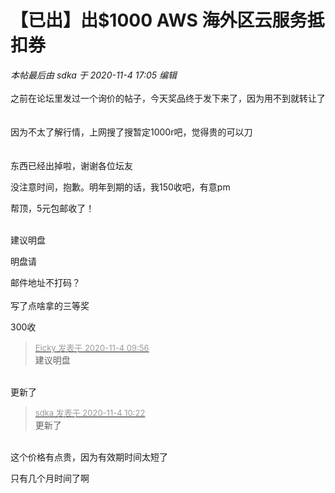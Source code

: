 # 【已出】出$1000 AWS 海外区云服务抵扣券


<i class="pstatus"> 本帖最后由 sdka 于 2020-11-4 17:05 编辑 </i><br />
<br />
之前在论坛里发过一个询价的帖子，今天奖品终于发下来了，因为用不到就转让了<img id="aimg_ENwLw" onclick="zoom(this, this.src, 0, 0, 0)" class="zoom" src="https://s1.ax1x.com/2020/11/04/B64iLj.jpg" onmouseover="img_onmouseoverfunc(this)" onload="thumbImg(this)" border="0" alt="" /><br />
<br />
<br />
因为不太了解行情，上网搜了搜暂定1000r吧，觉得贵的可以刀<img src="static/image/smiley/default/lol.gif" smilieid="12" border="0" alt="" /> <br />
<br />
<br />
东西已经出掉啦，谢谢各位坛友<img src="static/image/smiley/default/victory.gif" smilieid="14" border="0" alt="" /> 

没注意时间，抱歉。明年到期的话，我150收吧，有意pm

帮顶，5元包邮收了！<br />
<br />
<img src="static/image/smiley/default/titter.gif" smilieid="9" border="0" alt="" /><img src="static/image/smiley/default/titter.gif" smilieid="9" border="0" alt="" /><img src="static/image/smiley/default/titter.gif" smilieid="9" border="0" alt="" />

建议明盘

明盘请

邮件地址不打码？<br />
<br />
写了点啥拿的三等奖

300收

<div class="quote"><blockquote><font size="2"><a href="https://www.hostloc.com/forum.php?mod=redirect&amp;goto=findpost&amp;pid=9399801&amp;ptid=762167" target="_blank"><font color="#999999">Eicky 发表于 2020-11-4 09:56</font></a></font><br />
建议明盘</blockquote></div><br />
更新了

<div class="quote"><blockquote><font size="2"><a href="https://www.hostloc.com/forum.php?mod=redirect&amp;goto=findpost&amp;pid=9399955&amp;ptid=762167" target="_blank"><font color="#999999">sdka 发表于 2020-11-4 10:22</font></a></font><br />
更新了</blockquote></div><br />
这个价格有点贵，因为有效期时间太短了

只有几个月时间了啊 
